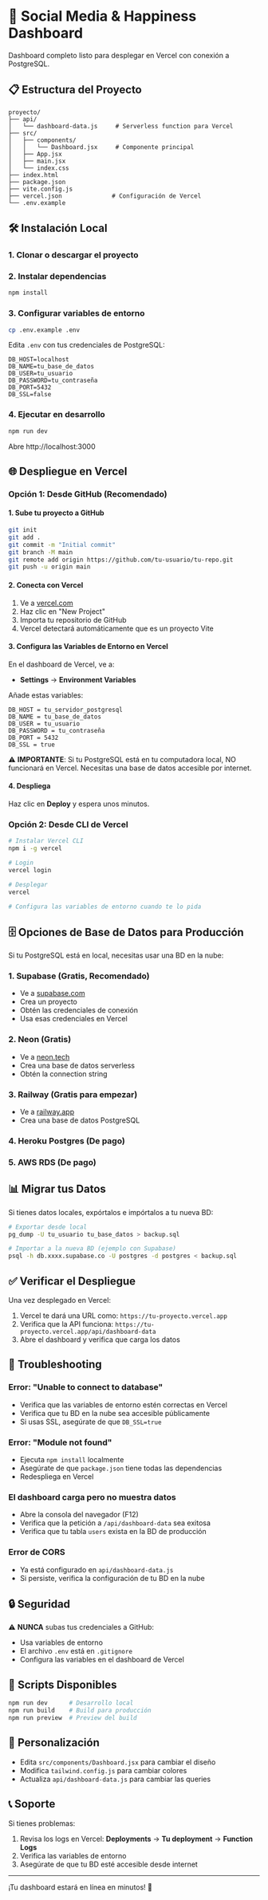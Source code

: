 # 🚀 Social Media & Happiness Dashboard

Dashboard completo listo para desplegar en Vercel con conexión a PostgreSQL.

## 📋 Estructura del Proyecto

```
proyecto/
├── api/
│   └── dashboard-data.js     # Serverless function para Vercel
├── src/
│   ├── components/
│   │   └── Dashboard.jsx     # Componente principal
│   ├── App.jsx
│   ├── main.jsx
│   └── index.css
├── index.html
├── package.json
├── vite.config.js
├── vercel.json              # Configuración de Vercel
└── .env.example
```

## 🛠️ Instalación Local

### 1. Clonar o descargar el proyecto

### 2. Instalar dependencias
```bash
npm install
```

### 3. Configurar variables de entorno
```bash
cp .env.example .env
```

Edita `.env` con tus credenciales de PostgreSQL:
```env
DB_HOST=localhost
DB_NAME=tu_base_de_datos
DB_USER=tu_usuario
DB_PASSWORD=tu_contraseña
DB_PORT=5432
DB_SSL=false
```

### 4. Ejecutar en desarrollo
```bash
npm run dev
```

Abre http://localhost:3000

## 🌐 Despliegue en Vercel

### Opción 1: Desde GitHub (Recomendado)

#### 1. Sube tu proyecto a GitHub
```bash
git init
git add .
git commit -m "Initial commit"
git branch -M main
git remote add origin https://github.com/tu-usuario/tu-repo.git
git push -u origin main
```

#### 2. Conecta con Vercel
1. Ve a [vercel.com](https://vercel.com)
2. Haz clic en "New Project"
3. Importa tu repositorio de GitHub
4. Vercel detectará automáticamente que es un proyecto Vite

#### 3. Configura las Variables de Entorno en Vercel
En el dashboard de Vercel, ve a:
- **Settings** → **Environment Variables**

Añade estas variables:
```
DB_HOST = tu_servidor_postgresql
DB_NAME = tu_base_de_datos
DB_USER = tu_usuario
DB_PASSWORD = tu_contraseña
DB_PORT = 5432
DB_SSL = true
```

⚠️ **IMPORTANTE**: Si tu PostgreSQL está en tu computadora local, NO funcionará en Vercel. Necesitas una base de datos accesible por internet.

#### 4. Despliega
Haz clic en **Deploy** y espera unos minutos.

### Opción 2: Desde CLI de Vercel

```bash
# Instalar Vercel CLI
npm i -g vercel

# Login
vercel login

# Desplegar
vercel

# Configura las variables de entorno cuando te lo pida
```

## 🗄️ Opciones de Base de Datos para Producción

Si tu PostgreSQL está en local, necesitas usar una BD en la nube:

### 1. **Supabase** (Gratis, Recomendado)
- Ve a [supabase.com](https://supabase.com)
- Crea un proyecto
- Obtén las credenciales de conexión
- Usa esas credenciales en Vercel

### 2. **Neon** (Gratis)
- Ve a [neon.tech](https://neon.tech)
- Crea una base de datos serverless
- Obtén la connection string

### 3. **Railway** (Gratis para empezar)
- Ve a [railway.app](https://railway.app)
- Crea una base de datos PostgreSQL

### 4. **Heroku Postgres** (De pago)

### 5. **AWS RDS** (De pago)

## 📊 Migrar tus Datos

Si tienes datos locales, expórtalos e impórtalos a tu nueva BD:

```bash
# Exportar desde local
pg_dump -U tu_usuario tu_base_datos > backup.sql

# Importar a la nueva BD (ejemplo con Supabase)
psql -h db.xxxx.supabase.co -U postgres -d postgres < backup.sql
```

## ✅ Verificar el Despliegue

Una vez desplegado en Vercel:

1. Vercel te dará una URL como: `https://tu-proyecto.vercel.app`
2. Verifica que la API funciona: `https://tu-proyecto.vercel.app/api/dashboard-data`
3. Abre el dashboard y verifica que carga los datos

## 🐛 Troubleshooting

### Error: "Unable to connect to database"
- Verifica que las variables de entorno estén correctas en Vercel
- Verifica que tu BD en la nube sea accesible públicamente
- Si usas SSL, asegúrate de que `DB_SSL=true`

### Error: "Module not found"
- Ejecuta `npm install` localmente
- Asegúrate de que `package.json` tiene todas las dependencias
- Redespliega en Vercel

### El dashboard carga pero no muestra datos
- Abre la consola del navegador (F12)
- Verifica que la petición a `/api/dashboard-data` sea exitosa
- Verifica que tu tabla `users` exista en la BD de producción

### Error de CORS
- Ya está configurado en `api/dashboard-data.js`
- Si persiste, verifica la configuración de tu BD en la nube

## 🔒 Seguridad

⚠️ **NUNCA** subas tus credenciales a GitHub:
- Usa variables de entorno
- El archivo `.env` está en `.gitignore`
- Configura las variables en el dashboard de Vercel

## 📝 Scripts Disponibles

```bash
npm run dev      # Desarrollo local
npm run build    # Build para producción
npm run preview  # Preview del build
```

## 🎨 Personalización

- Edita `src/components/Dashboard.jsx` para cambiar el diseño
- Modifica `tailwind.config.js` para cambiar colores
- Actualiza `api/dashboard-data.js` para cambiar las queries

## 📞 Soporte

Si tienes problemas:
1. Revisa los logs en Vercel: **Deployments** → **Tu deployment** → **Function Logs**
2. Verifica las variables de entorno
3. Asegúrate de que tu BD esté accesible desde internet

---

¡Tu dashboard estará en línea en minutos! 🎉
